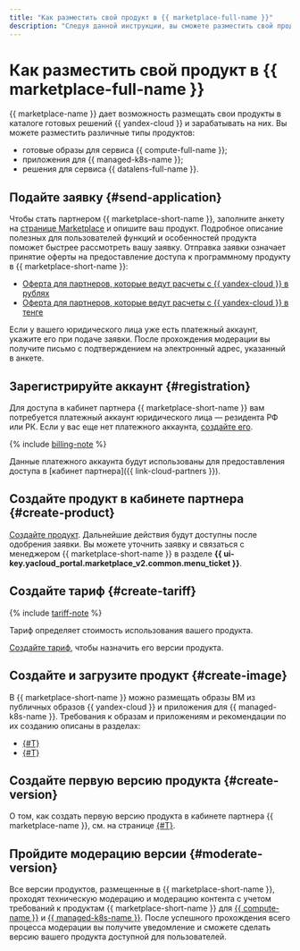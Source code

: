 ```yaml
---
title: "Как разместить свой продукт в {{ marketplace-full-name }}"
description: "Следуя данной инструкции, вы сможете разместить свой продукт в {{ marketplace-full-name }}." 
---
```


# Как разместить свой продукт в {{ marketplace-full-name }}

{{ marketplace-name }} дает возможность размещать свои продукты в каталоге готовых решений {{ yandex-cloud }} и зарабатывать на них. Вы можете разместить различные типы продуктов:
* готовые образы для сервиса {{ compute-full-name }};
* приложения для {{ managed-k8s-name }};
* решения для сервиса {{ datalens-full-name }}.

## Подайте заявку {#send-application}

Чтобы стать партнером {{ marketplace-short-name }}, заполните анкету на [странице Marketplace](/marketplace) и опишите ваш продукт. Подробное описание полезных для пользователей функций и особенностей продукта поможет быстрее рассмотреть вашу заявку. Отправка заявки означает принятие оферты на предоставление доступа к программному продукту в {{ marketplace-short-name }}:
* [Оферта для партнеров, которые ведут расчеты с {{ yandex-cloud }} в рублях](https://yandex.ru/legal/marketplace_offer/?lang=ru)
* [Оферта для партнеров, которые ведут расчеты с {{ yandex-cloud }} в тенге](https://yandex.com/legal/marketplace_offer_kz/?lang=ru)

Если у вашего юридического лица уже есть платежный аккаунт, укажите его при подаче заявки. После прохождения модерации вы получите письмо с подтверждением на электронный адрес, указанный в анкете. 

## Зарегистрируйте аккаунт {#registration}

Для доступа в кабинет партнера {{ marketplace-short-name }} вам потребуется платежный аккаунт юридического лица — резидента РФ или РК. Если у вас еще нет платежного аккаунта, [создайте его](operations/registration.md).

{% include [billing-note](../_includes/marketplace/billing-note.md) %}

Данные платежного аккаунта будут использованы для предоставления доступа в [кабинет партнера]({{ link-cloud-partners }}).

## Создайте продукт в кабинете партнера {#create-product}

[Создайте продукт](operations/create-product.md). Дальнейшие действия будут доступны после одобрения заявки. Вы можете уточнить заявку и связаться с менеджером {{ marketplace-short-name }} в разделе **{{ ui-key.yacloud_portal.marketplace_v2.common.menu_ticket }}**.

## Создайте тариф {#create-tariff}

{% include [tariff-note](../_includes/marketplace/tariff-note.md) %}

Тариф определяет стоимость использования вашего продукта.

[Создайте тариф](operations/create-tariff.md), чтобы назначить его версии продукта.

## Создайте и загрузите продукт {#create-image}

В {{ marketplace-short-name }} можно размещать образы ВМ из публичных образов {{ yandex-cloud }} и приложения для {{ managed-k8s-name }}. Требования к образам и приложениям и рекомендации по их созданию описаны в разделах:

* [{#T}](operations/create-image.md)
* [{#T}](operations/create-container.md)

## Создайте первую версию продукта {#create-version}

О том, как создать первую версию продукта в кабинете партнера {{ marketplace-name }}, см. на странице [{#T}](operations/create-new-version.md).

## Пройдите модерацию версии {#moderate-version}

Все версии продуктов, размещенные в {{ marketplace-short-name }}, проходят техническую модерацию и модерацию контента с учетом требований к продуктам {{ marketplace-short-name }} для [{{ compute-name }}](operations/create-image.md) и [{{ managed-k8s-name }}](operations/create-container.md). После успешного прохождения всего процесса модерации вы получите уведомление и сможете сделать версию вашего продукта доступной для пользователей.